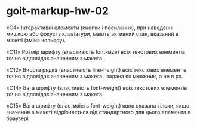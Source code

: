 # goit-markup-hw-02

«C4» Інтерактивні елементи (кнопки і посилання), при наведенні мишкою або фокусі
з клавіатури, мають активний стан, вказаний в макеті (зміна кольору).

«С11» Розмір шрифту (властивість font-size) всіх текстових елементів точно
відповідає значенням з макета.

«С12» Висота рядка (властивість line-height) всіх текстових елементів точно
відповідає значенням з макета і задана як множник, а не в px.

«С14» Вага шрифту (властивість font-weight) всіх текстових елементів точно
відповідає значенням з макета.

«С15» Вага шрифту (властивість font-weight) явно вказана тільки, якщо значення в
макеті відрізняється від стандартного для цього елемента в браузері.
